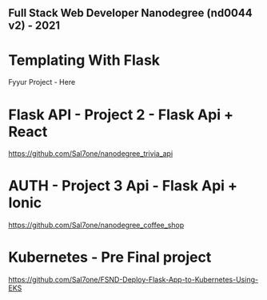 ## Full Stack Web Developer Nanodegree (nd0044 v2) - 2021

# Templating With Flask 
Fyyur Project - Here

# Flask API - Project 2 - Flask Api + React
https://github.com/Sal7one/nanodegree_trivia_api

# AUTH - Project 3 Api - Flask Api + Ionic
https://github.com/Sal7one/nanodegree_coffee_shop

# Kubernetes - Pre Final project
https://github.com/Sal7one/FSND-Deploy-Flask-App-to-Kubernetes-Using-EKS
